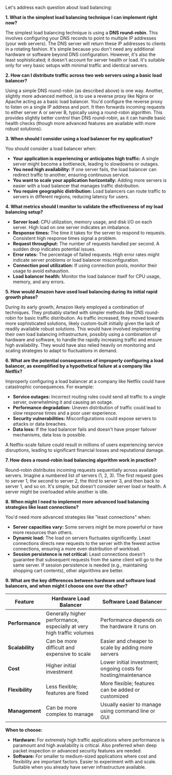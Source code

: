 Let's address each question about load balancing:

**1. What is the simplest load balancing technique I can implement right now?**

The simplest load balancing technique is using a **DNS round-robin**.  This involves configuring your DNS records to point to multiple IP addresses (your web servers).  The DNS server will return these IP addresses to clients in a rotating fashion. It's simple because you don't need any additional hardware or software beyond DNS configuration.  However, it's also the least sophisticated; it doesn't account for server health or load.  It's suitable only for very basic setups with minimal traffic and identical servers.

**2. How can I distribute traffic across two web servers using a basic load balancer?**

Using a simple DNS round-robin (as described above) is one way.  Another, slightly more advanced method, is to use a reverse proxy like Nginx or Apache acting as a basic load balancer. You'd configure the reverse proxy to listen on a single IP address and port.  It then forwards incoming requests to either server A or server B, typically using a round-robin algorithm. This provides slightly better control than DNS round-robin, as it can handle basic health checks (though more advanced features are available with more robust solutions).

**3. When should I consider using a load balancer for my application?**

You should consider a load balancer when:

* **Your application is experiencing or anticipates high traffic:**  A single server might become a bottleneck, leading to slowdowns or outages.
* **You need high availability:** If one server fails, the load balancer can redirect traffic to another, ensuring continuous service.
* **You want to scale your application horizontally:** Adding more servers is easier with a load balancer that manages traffic distribution.
* **You require geographic distribution:**  Load balancers can route traffic to servers in different regions, reducing latency for users.


**4. What metrics should I monitor to validate the effectiveness of my load balancing setup?**

* **Server load:** CPU utilization, memory usage, and disk I/O on each server.  High load on one server indicates an imbalance.
* **Response times:** The time it takes for the server to respond to requests.  Consistent high response times signal a problem.
* **Request throughput:** The number of requests handled per second.  A sudden drop indicates potential issues.
* **Error rates:** The percentage of failed requests.  High error rates might indicate server problems or load balancer misconfiguration.
* **Connection pool utilization:** If using connection pools, monitor their usage to avoid exhaustion.
* **Load balancer health:** Monitor the load balancer itself for CPU usage, memory, and any errors.

**5. How would Amazon have used load balancing during its initial rapid growth phase?**

During its early growth, Amazon likely employed a combination of techniques.  They probably started with simpler methods like DNS round-robin for basic traffic distribution.  As traffic increased, they moved towards more sophisticated solutions, likely custom-built initially given the lack of readily available robust solutions.  This would have involved implementing their own load balancing infrastructure, possibly using a combination of hardware and software, to handle the rapidly increasing traffic and ensure high availability.  They would have also relied heavily on monitoring and scaling strategies to adapt to fluctuations in demand.


**6. What are the potential consequences of improperly configuring a load balancer, as exemplified by a hypothetical failure at a company like Netflix?**

Improperly configuring a load balancer at a company like Netflix could have catastrophic consequences.  For example:

* **Service outages:**  Incorrect routing rules could send all traffic to a single server, overwhelming it and causing an outage.
* **Performance degradation:**  Uneven distribution of traffic could lead to slow response times and a poor user experience.
* **Security vulnerabilities:**  Misconfigurations could expose servers to attacks or data breaches.
* **Data loss:** If the load balancer fails and doesn't have proper failover mechanisms, data loss is possible.

A Netflix-scale failure could result in millions of users experiencing service disruptions, leading to significant financial losses and reputational damage.


**7. How does a round-robin load balancing algorithm work in practice?**

Round-robin distributes incoming requests sequentially across available servers.  Imagine a numbered list of servers (1, 2, 3). The first request goes to server 1, the second to server 2, the third to server 3, and then back to server 1, and so on.  It's simple, but doesn't consider server load or health. A server might be overloaded while another is idle.

**8. When might I need to implement more advanced load balancing strategies like least connections?**

You'd need more advanced strategies like "least connections" when:

* **Server capacities vary:**  Some servers might be more powerful or have more resources than others.
* **Dynamic load:** The load on servers fluctuates significantly.  Least connections directs new requests to the server with the fewest active connections, ensuring a more even distribution of workload.
* **Session persistence is not critical:** Least connections doesn't guarantee that subsequent requests from the same client will go to the same server.  If session persistence is needed (e.g., maintaining shopping cart contents), other algorithms are better.


**9. What are the key differences between hardware and software load balancers, and when might I choose one over the other?**

| Feature          | Hardware Load Balancer                 | Software Load Balancer                  |
|-----------------|--------------------------------------|---------------------------------------|
| **Performance**   | Generally higher performance, especially at very high traffic volumes | Performance depends on the hardware it runs on |
| **Scalability**   | Can be more difficult and expensive to scale | Easier and cheaper to scale by adding more servers |
| **Cost**          | Higher initial investment              | Lower initial investment; ongoing costs for hosting/maintenance |
| **Flexibility**   | Less flexible; features are fixed       | More flexible; features can be added or customized |
| **Management**    | Can be more complex to manage         | Usually easier to manage using command line or GUI |


**When to choose:**

* **Hardware:**  For extremely high traffic applications where performance is paramount and high availability is critical.  Also preferred when deep packet inspection or advanced security features are needed.
* **Software:**  For smaller to medium-sized applications where cost and flexibility are important factors.  Easier to experiment with and scale.  Suitable when you already have server infrastructure available.
